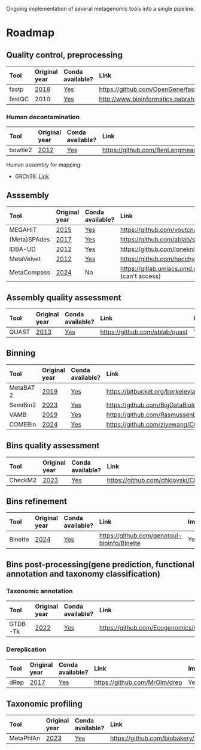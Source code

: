 Ongoing implementation of several metagenomic tools into a single pipeline.

# Roadmap

## Quality control, preprocessing

| Tool   | Original year                                         | Conda available?                            | Link                                                      | Implemented? |
| :----- | :---------------------------------------------------- | :------------------------------------------ | :-------------------------------------------------------- | :----------- |
| fastp  | [2018](https://doi.org/10.1093/bioinformatics/bty560) | [Yes](https://anaconda.org/bioconda/fastp)  | https://github.com/OpenGene/fastp                         | Yes          |
| fastQC | 2010                                                  | [Yes](https://anaconda.org/bioconda/fastqc) | http://www.bioinformatics.babraham.ac.uk/projects/fastqc/ | Yes          |

### Human decontamination

| Tool    | Original year                              | Conda available?                             | Link                                   | Implemented? |
| :------ | :----------------------------------------- | :------------------------------------------- | :------------------------------------- | :----------- |
| bowtie2 | [2012](https://doi.org/10.1038/nmeth.1923) | [Yes](https://anaconda.org/bioconda/bowtie2) | https://github.com/BenLangmead/bowtie2 | Yes          |

Human assembly for mapping: 

* GRCh38. [Link](https://www.ncbi.nlm.nih.gov/datasets/genome/GCF_000001405.40/)

## Asssembly

| Tool         | Original year                                                  | Conda available?                                | Link                                                          | Implemented? |
| :----------- | :------------------------------------------------------------- | :---------------------------------------------- | :------------------------------------------------------------ | :----------- |
| MEGAHIT      | [2015](https://doi.org/10.1093/bioinformatics/btv033)          | [Yes](https://anaconda.org/bioconda/megahit)    | https://github.com/voutcn/megahit                             | Yes          |
| (Meta)SPAdes | [2017](https://doi.org/10.1101/gr.213959.116)                  | [Yes](https://anaconda.org/bioconda/spades)     | https://github.com/ablab/spades                               | Yes          |
| IDBA-UD      | [2012](https://doi.org/10.1093/bioinformatics/bts174)          | [Yes](https://anaconda.org/bioconda/idba)       | https://github.com/loneknightpy/idba                          | No           |
| MetaVelvet   | [2012](https://doi.org/10.1093/nar/gks678)                     | [Yes](https://anaconda.org/bioconda/metavelvet) | https://github.com/hacchy/MetaVelvet                          | No           |
| MetaCompass  | [2024](https://arxiv.org/ftp/arxiv/papers/2403/2403.01578.pdf) | No                                              | https://gitlab.umiacs.umd.edu/mpop/metacompass (can't access) | No           |

## Assembly quality assessment

| Tool  | Original year                                         | Conda available?                           | Link                           | Implemented? |
| :---- | :---------------------------------------------------- | :----------------------------------------- | :----------------------------- | :----------- |
| QUAST | [2013](https://doi.org/10.1093/bioinformatics/btt086) | [Yes](https://anaconda.org/bioconda/quast) | https://github.com/ablab/quast | Yes          |

## Binning

| Tool      | Original year                                          | Conda available?                              | Link                                                  | Implemented? |
|:--------- |:------------------------------------------------------ |:--------------------------------------------- |:----------------------------------------------------- |:------------ |
| MetaBAT 2 | [2019](https://doi.org/10.7717%2Fpeerj.7359)           | [Yes](https://anaconda.org/bioconda/metabat2) | https://bitbucket.org/berkeleylab/metabat/src/master/ | Yes          |
| SemiBin2  | [2023](https://doi.org/10.1093/bioinformatics/btad209) | [Yes](https://anaconda.org/bioconda/semibin)  | https://github.com/BigDataBiology/SemiBin             | Yes          |
| VAMB      | [2019](https://doi.org/10.1038/s41587-020-00777-4)     | [Yes](https://anaconda.org/bioconda/vamb)     | https://github.com/RasmussenLab/vamb                  | Yes          |
| COMEBin   | [2024](https://doi.org/10.1038/s41467-023-44290-z)     | [Yes](https://anaconda.org/bioconda/comebin)  | https://github.com/ziyewang/COMEBin                   | No           |

## Bins quality assessment

| Tool    | Original year                                      | Conda available?                             | Link                                 | Implemented? |
| :------ | :------------------------------------------------- | :------------------------------------------- | :----------------------------------- | :----------- |
| CheckM2 | [2023](https://doi.org/10.1038/s41592-023-01940-w) | [Yes](https://anaconda.org/bioconda/checkm2) | https://github.com/chklovski/CheckM2 | Yes          |

## Bins refinement

| Tool    | Original year                                     | Conda available?                             | Link                                        | Implemented? |
|:------- |:------------------------------------------------- |:-------------------------------------------- |:------------------------------------------- |:------------ |
| Binette | [2024](https://doi.org/10.1101/2024.04.20.585171) | [Yes](https://anaconda.org/bioconda/binette) | https://github.com/genotoul-bioinfo/Binette | Yes           |

## Bins post-processing(gene prediction, functional annotation and taxonomy classification)

### Taxonomic annotation

| Tool    | Original year                                          | Conda available?                            | Link                                  | Implemented? |
|:------- |:------------------------------------------------------ |:------------------------------------------- |:------------------------------------- |:------------ |
| GTDB-Tk | [2022](https://doi.org/10.1093/bioinformatics/btac672) | [Yes](https://anaconda.org/bioconda/gtdbtk) | https://github.com/Ecogenomics/GTDBTk | Yes          |

### Dereplication

| Tool | Original year                                  | Conda available?                          | Link                          | Implemented? |
|:---- |:---------------------------------------------- |:----------------------------------------- |:----------------------------- |:------------ |
| dRep | [2017](https://doi.org/10.1038/ismej.2017.126) | [Yes](https://anaconda.org/bioconda/drep) | https://github.com/MrOlm/drep | Yes          |

## Taxonomic profiling

| Tool      | Original year                                      | Conda available?                               | Link                                   | Implemented? |
|:--------- |:-------------------------------------------------- |:---------------------------------------------- |:-------------------------------------- |:------------ |
| MetaPhlAn | [2023](https://doi.org/10.1038/s41587-023-01688-w) | [Yes](https://anaconda.org/bioconda/metaphlan) | https://github.com/biobakery/MetaPhlAn | Yes          |